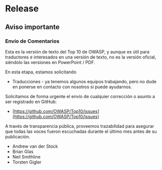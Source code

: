 # Release

## Aviso importante

### Envío de Comentarios

Esta es la versión de texto del Top 10 de OWASP, y aunque es útil para traductores e interesados en una versión de texto, no es la versión oficial, siéndolo las versiones en PowerPoint / PDF. 

En esta etapa, estamos solicitando

- Traducciones - ya tenemos algunos equipos trabajando, pero no dude en ponerse en contacto con nosotros si puede ayudarnos.

Solicitamos de forma urgente el envío de cualquier corrección o asunto a ser registrado en GitHub:

- [https://github.com/OWASP/Top10/issues](https://github.com/OWASP/Top10/issues)

A través de transparencia pública, proveemos trazabilidad para asegurar que todas las voces fueron escuchadas durante el último mes antes de su publicación.

- Andrew van der Stock
- Brian Glas
- Neil Smithline
- Torsten Gigler
